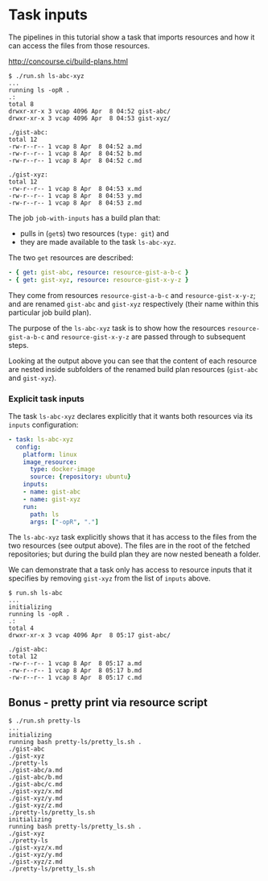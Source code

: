 Task inputs
===========

The pipelines in this tutorial show a task that imports resources and how it can access the files from those resources.

http://concourse.ci/build-plans.html

```
$ ./run.sh ls-abc-xyz
...
running ls -opR .
.:
total 8
drwxr-xr-x 3 vcap 4096 Apr  8 04:52 gist-abc/
drwxr-xr-x 3 vcap 4096 Apr  8 04:53 gist-xyz/

./gist-abc:
total 12
-rw-r--r-- 1 vcap 8 Apr  8 04:52 a.md
-rw-r--r-- 1 vcap 8 Apr  8 04:52 b.md
-rw-r--r-- 1 vcap 8 Apr  8 04:52 c.md

./gist-xyz:
total 12
-rw-r--r-- 1 vcap 8 Apr  8 04:53 x.md
-rw-r--r-- 1 vcap 8 Apr  8 04:53 y.md
-rw-r--r-- 1 vcap 8 Apr  8 04:53 z.md
```

The job `job-with-inputs` has a build plan that:

-	pulls in (`get`s) two resources (`type: git`) and
-	they are made available to the task `ls-abc-xyz`.

The two `get` resources are described:

```yaml
- { get: gist-abc, resource: resource-gist-a-b-c }
- { get: gist-xyz, resource: resource-gist-x-y-z }
```

They come from resources `resource-gist-a-b-c` and `resource-gist-x-y-z`; and are renamed `gist-abc` and `gist-xyz` respectively (their name within this particular job build plan).

The purpose of the `ls-abc-xyz` task is to show how the resources `resource-gist-a-b-c` and `resource-gist-x-y-z` are passed through to subsequent steps.

Looking at the output above you can see that the content of each resource are nested inside subfolders of the renamed build plan resources (`gist-abc` and `gist-xyz`).

### Explicit task inputs

The task `ls-abc-xyz` declares explicitly that it wants both resources via its `inputs` configuration:

```yaml
- task: ls-abc-xyz
  config:
    platform: linux
    image_resource:
      type: docker-image
      source: {repository: ubuntu}
    inputs:
    - name: gist-abc
    - name: gist-xyz
    run:
      path: ls
      args: ["-opR", "."]
```

The `ls-abc-xyz` task explicitly shows that it has access to the files from the two resources (see output above). The files are in the root of the fetched repositories; but during the build plan they are now nested beneath a folder.

We can demonstrate that a task only has access to resource inputs that it specifies by removing `gist-xyz` from the list of `inputs` above.

```
$ run.sh ls-abc
...
initializing
running ls -opR .
.:
total 4
drwxr-xr-x 3 vcap 4096 Apr  8 05:17 gist-abc/

./gist-abc:
total 12
-rw-r--r-- 1 vcap 8 Apr  8 05:17 a.md
-rw-r--r-- 1 vcap 8 Apr  8 05:17 b.md
-rw-r--r-- 1 vcap 8 Apr  8 05:17 c.md
```

Bonus - pretty print via resource script
----------------------------------------

```
$ ./run.sh pretty-ls
...
initializing
running bash pretty-ls/pretty_ls.sh .
./gist-abc
./gist-xyz
./pretty-ls
./gist-abc/a.md
./gist-abc/b.md
./gist-abc/c.md
./gist-xyz/x.md
./gist-xyz/y.md
./gist-xyz/z.md
./pretty-ls/pretty_ls.sh
initializing
running bash pretty-ls/pretty_ls.sh .
./gist-xyz
./pretty-ls
./gist-xyz/x.md
./gist-xyz/y.md
./gist-xyz/z.md
./pretty-ls/pretty_ls.sh
```

